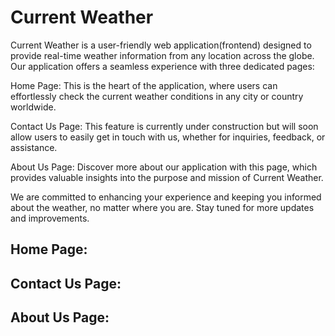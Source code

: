 # Current Weather

Current Weather is a user-friendly web application(frontend) designed to provide real-time weather information from any location across the globe. Our application offers a seamless experience with three dedicated pages:

Home Page: This is the heart of the application, where users can effortlessly check the current weather conditions in any city or country worldwide.

Contact Us Page: This feature is currently under construction but will soon allow users to easily get in touch with us, whether for inquiries, feedback, or assistance.

About Us Page: Discover more about our application with this page, which provides valuable insights into the purpose and mission of Current Weather.

We are committed to enhancing your experience and keeping you informed about the weather, no matter where you are. Stay tuned for more updates and improvements.

<h2>Home Page:</h2>


<h2>Contact Us Page:</h2>


<h2>About Us Page:</h2>


 
 
